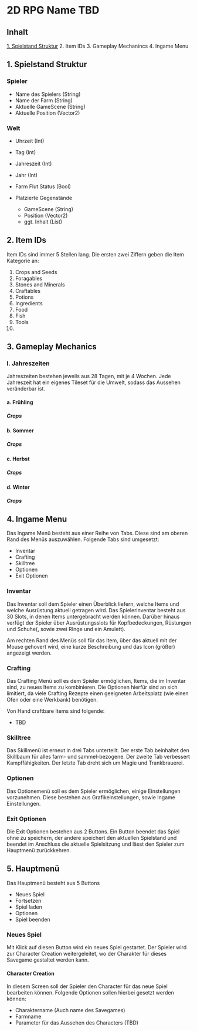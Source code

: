 # 2D RPG Name TBD

## Inhalt
[1. Spielstand Struktur](/1-spielstand-struktur)
2. Item IDs
3. Gameplay Mechanincs
4. Ingame Menu

## 1. Spielstand Struktur

### Spieler
- Name des Spielers (String)
- Name der Farm (String)
- Aktuelle GameScene (String)
- Aktuelle Position (Vector2)

### Welt
- Uhrzeit (Int)
- Tag (Int)
- Jahreszeit (Int)
- Jahr (Int)

- Farm Flut Status (Bool)
- Platzierte Gegenstände
    - GameScene (String)
    - Position (Vector2)
    - ggt. Inhalt (List)


## 2. Item IDs
Item IDs sind immer 5 Stellen lang.
Die ersten zwei Ziffern geben die Item Kategorie an:

01. Crops and Seeds
02. Foragables
03. Stones and Minerals
04. Craftables
05. Potions
06. Ingredients
07. Food
08. Fish
09. Tools
10. 

## 3. Gameplay Mechanics

### I. Jahreszeiten

Jahreszeiten bestehen jeweils aus 28 Tagen, mit je 4 Wochen. Jede Jahreszeit hat ein eigenes Tileset für die Umwelt, sodass das Aussehen veränderbar ist.

#### a. Frühling

##### Crops

#### b. Sommer

##### Crops

#### c. Herbst

##### Crops

#### d. Winter

##### Crops

## 4. Ingame Menu

Das Ingame Menü besteht aus einer Reihe von Tabs.
Diese sind am oberen Rand des Menüs auszuwählen.
Folgende Tabs sind umgesetzt:
* Inventar
* Crafting
* Skilltree
* Optionen
* Exit Optionen

### Inventar

Das Inventar soll dem Spieler einen Überblick liefern, welche Items und welche Ausrüstung aktuell getragen wird. Das Spielerinventar besteht aus 30 Slots, in denen Items untergebracht werden können. Darüber hinaus verfügt der Spieler über Ausrüstungsslots für Kopfbedeckungen, Rüstungen und Schuhe(, sowie zwei RInge und ein Amulett).

Am rechten Rand des Menüs soll für das Item, über das aktuell mit der Mouse gehovert wird, eine kurze Beschreibung und das Icon (größer) angezeigt werden.

### Crafting

Das Crafting Menü soll es dem Spieler ermöglichen, Items, die im Inventar sind, zu neues Items zu kombinieren. Die Optionen hierfür sind an sich limitiert, da viele Crafting Rezepte einen geeigneten Arbeitsplatz (wie einen Ofen oder eine Werkbank) benötigen.

Von Hand craftbare Items sind folgende:

* TBD

### Skilltree

Das Skillmenü ist erneut in drei Tabs unterteilt. Der erste Tab beinhaltet den Skillbaum für alles farm- und sammel-bezogene. Der zweite Tab verbessert Kampffähigkeiten. Der letzte Tab dreht sich um Magie und Trankbrauerei.

### Optionen

Das Optionemenü soll es dem Spieler ermöglichen, einige Einstellungen vorzunehmen. Diese bestehen aus Grafikeinstellungen, sowie Ingame Einstellungen.

### Exit Optionen

Die Exit Optionen bestehen aus 2 Buttons. Ein Button beendet das Spiel ohne zu speichern, der andere speichert den aktuellen Spielstand und beendet im Anschluss die aktuelle Spielsitzung und lässt den Spieler zum Hauptmenü zurückkehren.

## 5. Hauptmenü

Das Hauptmenü besteht aus 5 Buttons

* Neues Spiel
* Fortsetzen
* Spiel laden
* Optionen
* Spiel beenden

### Neues Spiel

Mit Klick auf diesen Button wird ein neues Spiel gestartet. Der Spieler wird zur Character Creation weitergeleitet, wo der Charakter für dieses Savegame gestaltet werden kann.

#### Character Creation

In diesem Screen soll der Spieler den Character für das neue Spiel bearbeiten können.
Folgende Optionen sollen hierbei gesetzt werden können:
* Charaktername (Auch name des Savegames)
* Farmname
* Parameter für das Aussehen des Characters (TBD)


